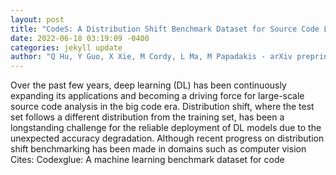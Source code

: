 ```yaml
--- 
layout: post 
title: "CodeS: A Distribution Shift Benchmark Dataset for Source Code Learning" 
date: 2022-06-18 03:19:09 -0400 
categories: jekyll update 
author: "Q Hu, Y Guo, X Xie, M Cordy, L Ma, M Papadakis - arXiv preprint arXiv , 2022" 
--- 
```

Over the past few years, deep learning (DL) has been continuously expanding its applications and becoming a driving force for large-scale source code analysis in the big code era. Distribution shift, where the test set follows a different distribution from the training set, has been a longstanding challenge for the reliable deployment of DL models due to the unexpected accuracy degradation. Although recent progress on distribution shift benchmarking has been made in domains such as computer vision Cites: Codexglue: A machine learning benchmark dataset for code